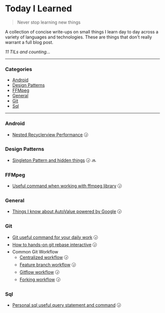 # Today I Learned

> Never stop learning new things

A collection of concise write-ups on small things I learn day to day across a
variety of languages and technologies. These are things that don't really
warrant a full blog post.

_11 TILs and counting..._

---

### Categories

* [Android](README.md#Android)
* [Design Patterns](README.md#Design-Patterns)
* [FFMpeg](README.md#FFMpeg)
* [General](README.md#General)
* [Git](README.md#Git)
* [Sql](README.md#Sql)

---

### Android

- [Nested Recyclerview Performance](android/nested-recyclerview.md) :clock330:

### Design Patterns

- [Singleton Pattern and hidden things](design-pattern/singleton-pattern.md) :clock330: :soon:

### FFMpeg

- [Useful command when working with ffmpeg library](ffmpeg/useful-command.md) :clock330:

### General

- [Things I know about AutoValue powered by Google](general/auto-value.md) :clock330:

### Git

- [Git useful command for your daily work](git/useful-command.md) :clock330:
- [How to hands-on git rebase interactive](git/git-rebase-interactive.md) :clock330:
- Common Git Workflow
  + [Centralized workflow](git/workflows/centralized-workflow.md) :clock330:
  + [Feature branch workflow](git/workflows/feature-branch-workflow.md) :clock330:
  + [Gitflow workflow](git/workflows/gitflow-workflow.md) :clock330:
  + [Forking workflow](git/workflows/forking-workflow.md) :clock330:

### Sql

- [Personal sql useful query statement and command](sql/useful-command.md) :clock330:
